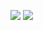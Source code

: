 ![](https://cdn.discordapp.com/attachments/1229572430843084800/1281832057621712917/imageedit_2_3087913631.png?ex=66dd26a1&is=66dbd521&hm=339498a56cfa3c8bae26d35bfbe4593ffaa6f38dcb1635b2a7ed8a7a62f5448a&) ![](https://cdn.discordapp.com/attachments/1229572430843084800/1281832057386827860/imageedit_5_6635020872.png?ex=66dd26a1&is=66dbd521&hm=7881c4da7079110a30701f3ca4ec64ac64b4f488a0c788fbb2e1f5adf3c40aee&)

